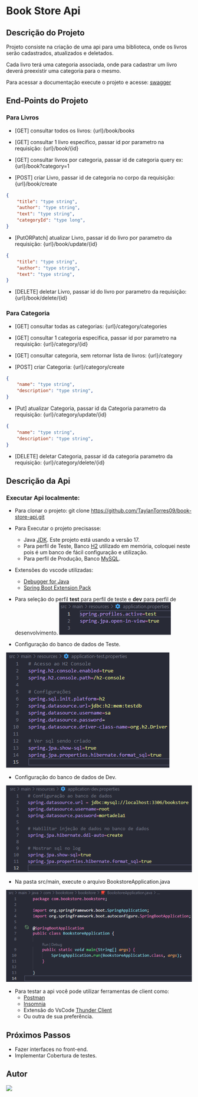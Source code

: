 # Book Store Api

## Descrição do Projeto

Projeto consiste na criação de uma api para uma biblioteca, onde os livros serão cadastrados, atualizados e deletados.

Cada livro terá uma categoria associada, onde para cadastrar um livro deverá preexistir uma categoria para o mesmo.

Para acessar a documentação execute o projeto e acesse: [swagger](http://localhost:8080/swagger-ui/index.html#/)

## End-Points do Projeto

### Para Livros
- [GET] consultar todos os livros: {url}/book/books

- [GET] consultar 1 livro especifico, passar id por parametro na requisição: {url}/book/{id}

- [GET] consultar livros por categoria, passar id de categoria query ex: {url}/book?category=1

- [POST] criar Livro, passar id de categoria no corpo da requisição: {url}/book/create
``` Json Body
{
    "title": "type string",
    "author": "type string",
    "text": "type string",
    "categoryId": "type long",
}
```

- [PutORPatch] atualizar Livro, passar id do livro por parametro da requisição: {url}/book/update/{id}
``` Json Body
{
    "title": "type string",
    "author": "type string",
    "text": "type string",
}
```

- [DELETE] deletar Livro, passar id do livro por parametro da requisição: {url}/book/delete/{id}

### Para Categoria

- [GET] consultar todas as categorias: {url}/category/categories

- [GET] consultar 1 categoria especifica, passar id por parametro na requisição: {url}/category/{id}

- [GET] consultar categoria, sem retornar lista de livros: {url}/category

- [POST] criar Categoria: {url}/category/create
``` Json Body
{
    "name": "type string",
    "description": "type string",
}
```

- [Put] atualizar Categoria, passar id da Categoria parametro da requisição: {url}/category/update/{id}
``` Json Body
{
    "name": "type string",
    "description": "type string",
}
```

- [DELETE] deletar Categoria, passar id da categoria parametro da requisição: {url}/category/delete/{id}

## Descrição da Api
### Executar Api localmente:
- Para clonar o projeto: git clone https://github.com/TaylanTorres09/book-store-api.git
- Para Executar o projeto precisasse:
    - Java [JDK](https://www.oracle.com/java/technologies/downloads/#java17). Este projeto está usando a versão 17.
    - Para perfil de Teste, Banco [H2](https://www.h2database.com/html/main.html) utilizado em memória, coloquei neste pois é um banco de fácil configuração e utilização.
    - Para perfil de Produção, Banco [MySQL](https://www.mysql.com/products/workbench/).

- Extensões do vscode utilizadas:
    - [Debugger for Java](https://marketplace.visualstudio.com/items?itemName=redhat.java)
    - [Spring Boot Extension Pack](https://marketplace.visualstudio.com/items?itemName=Pivotal.vscode-boot-dev-pack)

- Para seleção do perfil **test** para perfil de teste e **dev** para perfil de desenvolvimento.
![ApplicationProperties](README_IMG/application.properties.png)

- Configuração do banco de dados de Teste.

![ApplicationProperties](README_IMG/application-test.properties.png)

- Configuração do banco de dados de Dev.

![ApplicationProperties](README_IMG/application-dev.properties.png)

- Na pasta src/main, execute o arquivo BookstoreApplication.java

![BookstoreApplication](README_IMG/BookStoreApplication.png)

- Para testar a api você pode utilizar ferramentas de client como:
    - [Postman](https://www.postman.com/)
    - [Insomnia](https://insomnia.rest/download)
    - Extensão do VsCode [Thunder Client](https://marketplace.visualstudio.com/items?itemName=rangav.vscode-thunder-client)
    - Ou outra de sua preferência.

## Próximos Passos
- Fazer interfaces no front-end.
- Implementar Cobertura de testes.
## Autor
<a href="https://www.linkedin.com/in/taylan-torres" target="_blank"><img src="https://img.shields.io/badge/-LinkedIn-%230077B5?style=for-the-badge&logo=linkedin&logoColor=white" target="_blank"></a> 